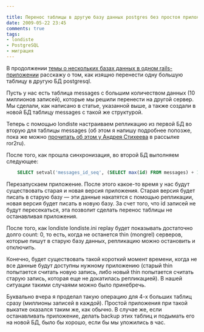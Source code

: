 ```yaml
---

title: Перенос таблицы в другую базу данных postgres без простоя приложения
date: 2009-05-22 23:45
comments: true
tags:
- londiste
- PostgreSQL
- миграция
---
```


В продолжении [темы о нескольких базах данных в одном rails-приложении](/blog/2009/05/19/two-databases/) расскажу о том,
как изящно перенести одну большую таблицу в другую БД postgresql.

Пусть у нас есть таблица messages с большим количеством данных (10 миллионов записей), которые мы решили перенести на
другой сервер. Мы сделали, как написано в статье, указанной выше, а также создали в новой БД таблицу messages с такой же
структурой.

Теперь с помощью londiste настраиваем репликацию из первой БД во вторую для таблицы messages (об этом я напишу подробнее
попозже, пока же можно <a href="http://groups.google.com/group/ror2ru/msg/8d2a6b71375c3d5a?hl=ru">прочитать об этом у
Андрея Стихеева</a> в рассылке ror2ru).

После того, как прошла синхронизация, во второй БД выполняем следующее:

``` sql
    SELECT setval('messages_id_seq', (SELECT max(id) FROM messages) + 1000000)
```

Перезапускаем приложение. После этого какое-то время у нас будут существовать старая и новая версия приложения. Старая
версия будет писать в старую базу — эти данные накатятся с помощью репликации, новая версия будет писать в новую базу.
За счет того, что id записей не будут пересекаться, эта позволит сделать перенос таблицы не останавливая приложения.

После того, как londiste londiste.ini replay будет показывать достаточно долго count: 0, то есть, когда не останется
thin (mongrel) серверов, которые пишут в старую базу данных, репликацию можно остановить и отключить.

Конечно, будет существовать такой короткий момент времени, когда не все данные будут доступны нужному приложению (старый
thin попытается считать новую запись, либо новый thin попытается считать старую запись, которая еще не докатилась
репликацией). В нашей ситуации такими случаями можно было принебречь.

Буквально вчера я проделал такую операцию для 4-х больших таблиц сразу (миллионы записей в каждой). Простой приложения
при такой выкатке оказался таким же, как обычно. В случае же, если останавливать приложение, делать backup этих таблиц и
подымать его на новой БД, было бы хорошо, если бы мы уложились в час.

